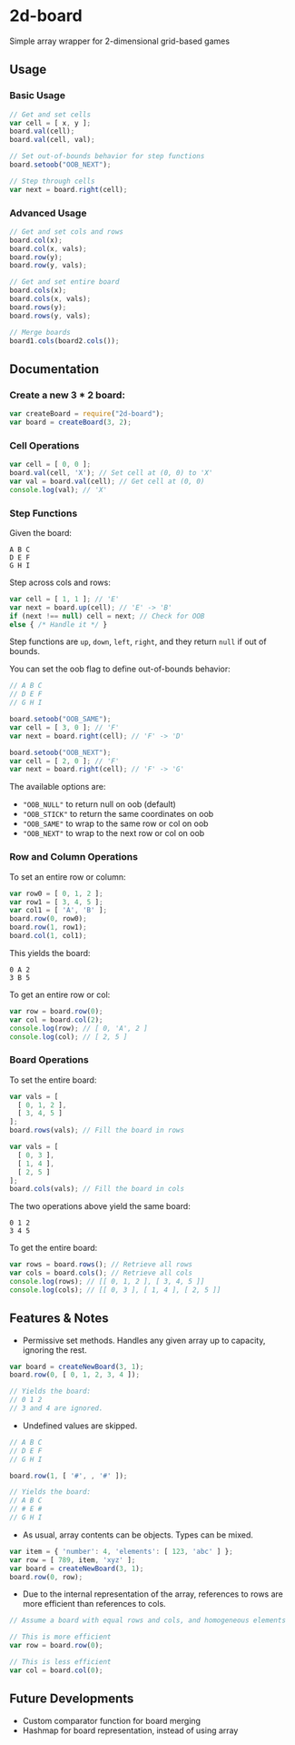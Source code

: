 # 2d-board
Simple array wrapper for 2-dimensional grid-based games

## Usage

### Basic Usage

```javascript
// Get and set cells
var cell = [ x, y ];
board.val(cell);
board.val(cell, val);

// Set out-of-bounds behavior for step functions
board.setoob("OOB_NEXT");

// Step through cells
var next = board.right(cell);
```

### Advanced Usage

```javascript
// Get and set cols and rows
board.col(x);
board.col(x, vals);
board.row(y);
board.row(y, vals);

// Get and set entire board
board.cols(x);
board.cols(x, vals);
board.rows(y);
board.rows(y, vals);

// Merge boards
board1.cols(board2.cols());
```

## Documentation

### Create a new 3 * 2 board:

```javascript
var createBoard = require("2d-board");
var board = createBoard(3, 2);
```

### Cell Operations

```javascript
var cell = [ 0, 0 ];
board.val(cell, 'X'); // Set cell at (0, 0) to 'X'
var val = board.val(cell); // Get cell at (0, 0)
console.log(val); // 'X'
```

### Step Functions

Given the board:

```
A B C
D E F
G H I
```

Step across cols and rows:

```javascript
var cell = [ 1, 1 ]; // 'E'
var next = board.up(cell); // 'E' -> 'B'
if (next !== null) cell = next; // Check for OOB
else { /* Handle it */ }
```

Step functions are `up`, `down`, `left`, `right`, and they return `null` if out of bounds.

You can set the oob flag to define out-of-bounds behavior:

```javascript
// A B C
// D E F
// G H I

board.setoob("OOB_SAME");
var cell = [ 3, 0 ]; // 'F'
var next = board.right(cell); // 'F' -> 'D'

board.setoob("OOB_NEXT");
var cell = [ 2, 0 ]; // 'F'
var next = board.right(cell); // 'F' -> 'G'
```

The available options are:

* `"OOB_NULL"` to return null on oob (default)
* `"OOB_STICK"` to return the same coordinates on oob
* `"OOB_SAME"` to wrap to the same row or col on oob
* `"OOB_NEXT"` to wrap to the next row or col on oob

### Row and Column Operations

To set an entire row or column:

```javascript
var row0 = [ 0, 1, 2 ];
var row1 = [ 3, 4, 5 ];
var col1 = [ 'A', 'B' ];
board.row(0, row0);
board.row(1, row1);
board.col(1, col1);
```

This yields the board:

```
0 A 2
3 B 5
```

To get an entire row or col:

```javascript
var row = board.row(0);
var col = board.col(2);
console.log(row); // [ 0, 'A', 2 ]
console.log(col); // [ 2, 5 ]
```

### Board Operations

To set the entire board:

```javascript
var vals = [
  [ 0, 1, 2 ],
  [ 3, 4, 5 ]
];
board.rows(vals); // Fill the board in rows

var vals = [
  [ 0, 3 ],
  [ 1, 4 ],
  [ 2, 5 ]
];
board.cols(vals); // Fill the board in cols
```

The two operations above yield the same board:

```
0 1 2
3 4 5
```

To get the entire board:

```javascript
var rows = board.rows(); // Retrieve all rows
var cols = board.cols(); // Retrieve all cols
console.log(rows); // [[ 0, 1, 2 ], [ 3, 4, 5 ]]
console.log(cols); // [[ 0, 3 ], [ 1, 4 ], [ 2, 5 ]]
```

## Features & Notes

* Permissive set methods. Handles any given array up to capacity, ignoring the rest.

```javascript
var board = createNewBoard(3, 1);
board.row(0, [ 0, 1, 2, 3, 4 ]);

// Yields the board:
// 0 1 2
// 3 and 4 are ignored.
```

* Undefined values are skipped.

```javascript
// A B C
// D E F
// G H I

board.row(1, [ '#', , '#' ]);

// Yields the board:
// A B C
// # E #
// G H I
```

* As usual, array contents can be objects. Types can be mixed.

```javascript
var item = { 'number': 4, 'elements': [ 123, 'abc' ] };
var row = [ 789, item, 'xyz' ];
var board = createNewBoard(3, 1);
board.row(0, row);
```

* Due to the internal representation of the array, references to rows are more efficient than references to cols.

```javascript
// Assume a board with equal rows and cols, and homogeneous elements

// This is more efficient
var row = board.row(0);

// This is less efficient
var col = board.col(0);
```

## Future Developments

* Custom comparator function for board merging
* Hashmap for board representation, instead of using array
